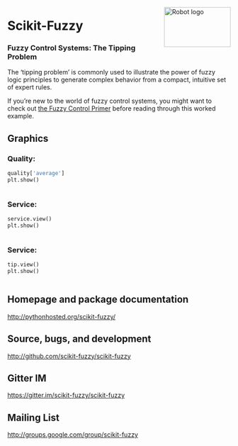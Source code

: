 <a href="https://pythonhosted.org/scikit-fuzzy/install.html"><img alt="Robot logo" src="https://pythonhosted.org/scikit-fuzzy/_static/img/logo.png" width = "150px" height = "90px" align= "right"/></a>
# Scikit-Fuzzy

### Fuzzy Control Systems: **The Tipping Problem**
The ‘tipping problem’ is commonly used to illustrate the power of fuzzy logic principles to generate complex behavior from a compact, intuitive set of expert rules.

If you’re new to the world of fuzzy control systems, you might want to check out [the Fuzzy Control Primer](https://pythonhosted.org/scikit-fuzzy/userguide/fuzzy_control_primer.html "the Fuzzy Control Primer") before reading through this worked example.

## Graphics 
### Quality:
```python
quality['average']
plt.show()
```
<a href="https://pythonhosted.org/scikit-fuzzy/_images/plot_tipping_problem_newapi_1.png"><img alt="" src="https://pythonhosted.org/scikit-fuzzy/_images/plot_tipping_problem_newapi_1.png" /></a>

### Service:
```python
service.view()
plt.show()
```
<a href="https://pythonhosted.org/scikit-fuzzy/_images/plot_tipping_problem_newapi_2.png"><img alt="" src="https://pythonhosted.org/scikit-fuzzy/_images/plot_tipping_problem_newapi_2.png" /></a>

### Service:
```python
tip.view()
plt.show()
```
<a href="https://pythonhosted.org/scikit-fuzzy/_images/plot_tipping_problem_newapi_3.png"><img alt="" src="https://pythonhosted.org/scikit-fuzzy/_images/plot_tipping_problem_newapi_3.png" /></a>

## Homepage and package documentation
http://pythonhosted.org/scikit-fuzzy/

## Source, bugs, and development
http://github.com/scikit-fuzzy/scikit-fuzzy

## Gitter IM
https://gitter.im/scikit-fuzzy/scikit-fuzzy

## Mailing List
http://groups.google.com/group/scikit-fuzzy



